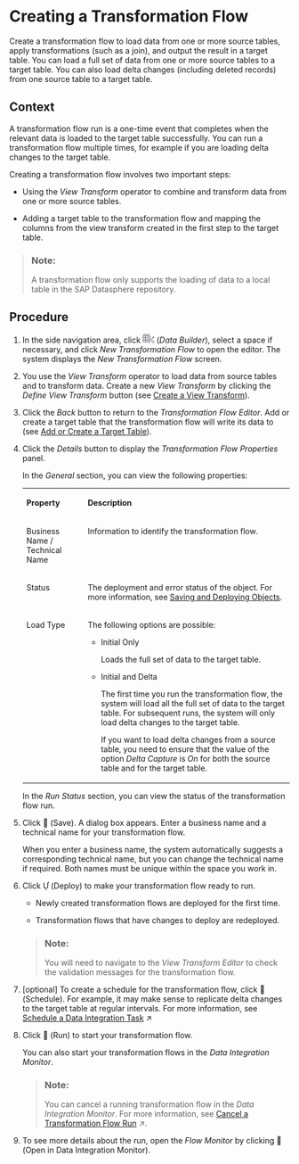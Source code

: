 <!-- loiof7161e6c20204672ac4a6d90c81762e4 -->

<link rel="stylesheet" type="text/css" href="../css/sap-icons.css"/>

# Creating a Transformation Flow

Create a transformation flow to load data from one or more source tables, apply transformations \(such as a join\), and output the result in a target table. You can load a full set of data from one or more source tables to a target table. You can also load delta changes \(including deleted records\) from one source table to a target table.



## Context

A transformation flow run is a one-time event that completes when the relevant data is loaded to the target table successfully. You can run a transformation flow multiple times, for example if you are loading delta changes to the target table.

Creating a transformation flow involves two important steps:

-   Using the *View Transform* operator to combine and transform data from one or more source tables.

-   Adding a target table to the transformation flow and mapping the columns from the view transform created in the first step to the target table.


> ### Note:  
> A transformation flow only supports the loading of data to a local table in the SAP Datasphere repository.



## Procedure

1.  In the side navigation area, click ![](../Creating-Finding-Sharing-Objects/images/Data_Builder_f73dc45.png) \(*Data Builder*\), select a space if necessary, and click *New Transformation Flow* to open the editor. The system displays the *New Transformation Flow* screen.

2.  You use the *View Transform* operator to load data from source tables and to transform data. Create a new *View Transform* by clicking the *Define View Transform* button \(see [Create a View Transform](create-a-view-transform-c65e37c.md)\).

3.  Click the *Back* button to return to the *Transformation Flow Editor*. Add or create a target table that the transformation flow will write its data to \(see [Add or Create a Target Table](add-or-create-a-target-table-0950746.md)\).

4.  Click the *Details* button to display the *Transformation Flow Properties* panel.

    In the *General* section, you can view the following properties:


    <table>
    <tr>
    <th valign="top">

    Property


    
    </th>
    <th valign="top">

    Description


    
    </th>
    </tr>
    <tr>
    <td valign="top">
    
    Business Name / Technical Name


    
    </td>
    <td valign="top">
    
    Information to identify the transformation flow.


    
    </td>
    </tr>
    <tr>
    <td valign="top">
    
    Status


    
    </td>
    <td valign="top">
    
    The deployment and error status of the object. For more information, see [Saving and Deploying Objects](../Creating-Finding-Sharing-Objects/saving-and-deploying-objects-7c0b560.md).


    
    </td>
    </tr>
    <tr>
    <td valign="top">
    
    Load Type


    
    </td>
    <td valign="top">
    
    The following options are possible:

    -   Initial Only

        Loads the full set of data to the target table.

    -   Initial and Delta

        The first time you run the transformation flow, the system will load all the full set of data to the target table. For subsequent runs, the system will only load delta changes to the target table.

        If you want to load delta changes from a source table, you need to ensure that the value of the option *Delta Capture* is *On* for both the source table and for the target table.



    
    </td>
    </tr>
    </table>
    
    In the *Run Status* section, you can view the status of the transformation flow run.

5.  Click <span class="FPA-icons"></span> \(Save\). A dialog box appears. Enter a business name and a technical name for your transformation flow.

    When you enter a business name, the system automatically suggests a corresponding technical name, but you can change the technical name if required. Both names must be unique within the space you work in.

6.  Click <span class="SAP-icons"></span> \(Deploy\) to make your transformation flow ready to run.

    -   Newly created transformation flows are deployed for the first time.

    -   Transformation flows that have changes to deploy are redeployed.


    > ### Note:  
    > You will need to navigate to the *View Transform Editor* to check the validation messages for the transformation flow.

7.  \[optional\] To create a schedule for the transformation flow, click <span class="FPA-icons"></span> \(Schedule\). For example, it may make sense to replicate delta changes to the target table at regular intervals. For more information, see [Schedule a Data Integration Task](https://help.sap.com/viewer/be5967d099974c69b77f4549425ca4c0/cloud/en-US/7c11059ed3314e1fb753736b7867512c.html "You can schedule or unschedule data integration tasks such as remote table replication, persisting views, or data flow execution. You may also pause and then later resume execution of scheduled tasks.") :arrow_upper_right:

8.  Click <span class="FPA-icons"></span> \(Run\) to start your transformation flow.

    You can also start your transformation flows in the *Data Integration Monitor*.

    > ### Note:  
    > You can cancel a running transformation flow in the *Data Integration Monitor*. For more information, see [Cancel a Transformation Flow Run](https://help.sap.com/viewer/be5967d099974c69b77f4549425ca4c0/cloud/en-US/ab885f05210f4a52aebe8306c8cad083.html "") :arrow_upper_right:.

9.  To see more details about the run, open the *Flow Monitor* by clicking <span class="FPA-icons"></span> \(Open in Data Integration Monitor\).



